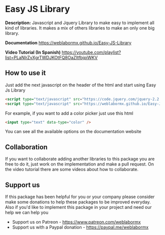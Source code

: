 # Easy JS Library

**Description:** Javascript and Jquery Library to make easy to implement all kind of libraries. It makes a mix of others libraries to make an only one big library.

**Documentation** https://weblabormx.github.io/Easy-JS-Library

**Video Tutorial (In Spanish)** https://youtube.com/playlist?list=PLaNIrZvXgrTWDJKOtFQ8OaZItfbjpiWKV

## How to use it
Just add the next javascript on the header of the html and start using Easy Js Library

```html
<script type="text/javascript" src="https://code.jquery.com/jquery-2.2.4.min.js"></script>
<script type="text/javascript" src="https://weblabormx.github.io/Easy-JS-Library/library/script.js"></script>
```

For example, if you want to add a color picker just use this html

```html
<input type="text" data-type="color" />
```

You can see all the available options on the documentation website

## Collaboration
If you want to collaborate adding another libraries to this package you are free to do it, just work on the implementation and make a pull request. On the video tutorial there are some videos about how to collaborate.

## Support us
If this package has been helpful for you or your company please consider make some donations to help these packages to be improved everyday. Also if you'd like to implement this package in your project and need our help we can help you

- Support us on Patreon - https://www.patreon.com/weblabormx
- Support us with a Paypal donation - https://paypal.me/weblabormx 